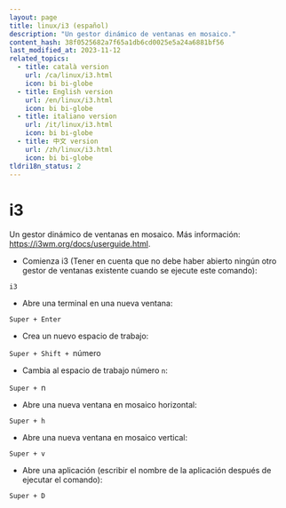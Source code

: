 ```yaml
---
layout: page
title: linux/i3 (español)
description: "Un gestor dinámico de ventanas en mosaico."
content_hash: 38f0525682a7f65a1db6cd0025e5a24a6881bf56
last_modified_at: 2023-11-12
related_topics:
  - title: català version
    url: /ca/linux/i3.html
    icon: bi bi-globe
  - title: English version
    url: /en/linux/i3.html
    icon: bi bi-globe
  - title: italiano version
    url: /it/linux/i3.html
    icon: bi bi-globe
  - title: 中文 version
    url: /zh/linux/i3.html
    icon: bi bi-globe
tldri18n_status: 2
---
```

# i3

Un gestor dinámico de ventanas en mosaico.
Más información: <https://i3wm.org/docs/userguide.html>.

- Comienza i3 (Tener en cuenta que no debe haber abierto ningún otro gestor de ventanas existente cuando se ejecute este comando):

`i3`

- Abre una terminal en una nueva ventana:

`Super + Enter`

- Crea un nuevo espacio de trabajo:

`Super + Shift + `<span class="tldr-var badge badge-pill bg-dark-lm bg-white-dm text-white-lm text-dark-dm font-weight-bold">número</span>

- Cambia al espacio de trabajo número `n`:

`Super + `<span class="tldr-var badge badge-pill bg-dark-lm bg-white-dm text-white-lm text-dark-dm font-weight-bold">n</span>

- Abre una nueva ventana en mosaico horizontal:

`Super + h`

- Abre una nueva ventana en mosaico vertical:

`Super + v`

- Abre una aplicación (escribir el nombre de la aplicación después de ejecutar el comando):

`Super + D`
